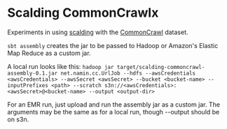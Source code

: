 Scalding CommonCrawlx
====================

Experiments in using [scalding](https://github.com/twitter/scalding)
with the [CommonCrawl](http://www.commoncrawl.org) dataset.

`sbt assembly` creates the jar to be passed to Hadoop or Amazon's
Elastic Map Reduce as a custom jar.

A local run looks like this:
`hadoop jar target/scalding-commoncrawl-assembly-0.1.jar net.namin.cc.UrlJob --hdfs --awsCredentials <awsCredentials> --awsSecret <awsSecret> --bucket <bucket-name> --inputPrefixes <path> --scratch s3n://<awsCredentials>:<awsSecret>@<bucket-name> --output <output-dir>`

For an EMR run, just upload and run the assembly jar as a custom
jar. The arguments may be the same as for a local run, though --output
should be on s3n.